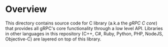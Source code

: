 # Overview

This directory contains source code for C library (a.k.a the _gRPC C core_) that provides all gRPC's core functionality through a low level API. Libraries in other languages in this repository (C++, C#, Ruby,
Python, PHP, NodeJS, Objective-C) are layered on top of this library.
